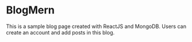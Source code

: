 # BlogMern

This is a sample blog page created with ReactJS and MongoDB. Users can create an account and add posts in this blog.
